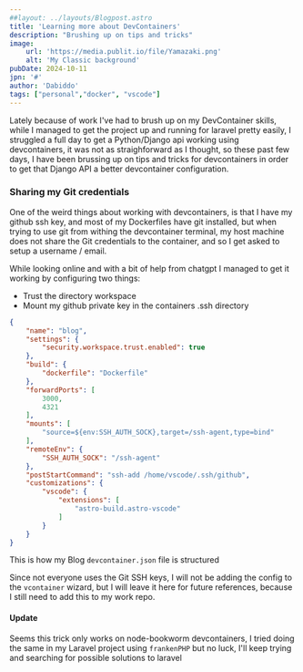 ```yaml
---
##layout: ../layouts/Blogpost.astro
title: 'Learning more about DevContainers'
description: "Brushing up on tips and tricks"
image:
    url: 'https://media.publit.io/file/Yamazaki.png' 
    alt: 'My Classic background'
pubDate: 2024-10-11
jpn: '#'
author: 'Dabiddo'
tags: ["personal","docker", "vscode"]
---
```


Lately because of work I've had to brush up on my DevContainer skills, while I managed to get the project up and running for laravel pretty easily, I struggled a full day to get a Python/Django api working using devcontainers, it was not as straighforward as I thought, so these past few days, I have been brussing up on tips and tricks for devcontainers in order to get that Django API a better devcontainer configuration.

### Sharing my Git credentials
One of the weird things about working with devcontainers, is that I have my github ssh key, and most of my Dockerfiles have git installed, but when trying to use git from withing the devcontainer terminal, my host machine does not share the Git credentials to the container, and so I get asked to setup a username / email.

While looking online and with a bit of help from chatgpt I managed to get it working by configuring two things:
* Trust the directory workspace
* Mount my github private key in the containers .ssh directory

```json
{
	"name": "blog",
	"settings": {
		"security.workspace.trust.enabled": true
	},
	"build": {
		"dockerfile": "Dockerfile"
	},
	"forwardPorts": [
		3000,
		4321
	],
	"mounts": [
		"source=${env:SSH_AUTH_SOCK},target=/ssh-agent,type=bind"
	],
	"remoteEnv": {
		"SSH_AUTH_SOCK": "/ssh-agent"
	},
	"postStartCommand": "ssh-add /home/vscode/.ssh/github",
	"customizations": {
		"vscode": {
			"extensions": [
				"astro-build.astro-vscode"
			]
		}
	}
}
```

This is how my Blog `devcontainer.json` file is structured

Since not everyone uses the Git SSH keys, I will not be adding the config to the `vcontainer` wizard, but I will leave it here for future references, because I still need to add this to my work repo.

#### Update
Seems this trick only works on node-bookworm devcontainers, I tried doing the same in my Laravel project using `frankenPHP` but no luck, I'll keep trying and searching for possible solutions to laravel